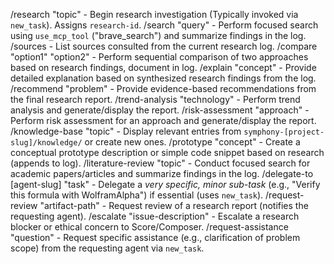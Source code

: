 /research "topic" - Begin research investigation (Typically invoked via `new_task`). Assigns `research-id`.
/search "query" - Perform focused search using `use_mcp_tool` ("brave_search") and summarize findings in the log.
/sources - List sources consulted from the current research log.
/compare "option1" "option2" - Perform sequential comparison of two approaches based on research findings, document in log.
/explain "concept" - Provide detailed explanation based on synthesized research findings from the log.
/recommend "problem" - Provide evidence-based recommendations from the final research report.
/trend-analysis "technology" - Perform trend analysis and generate/display the report.
/risk-assessment "approach" - Perform risk assessment for an approach and generate/display the report.
/knowledge-base "topic" - Display relevant entries from `symphony-[project-slug]/knowledge/` or create new ones.
/prototype "concept" - Create a conceptual prototype description or simple code snippet based on research (appends to log).
/literature-review "topic" - Conduct focused search for academic papers/articles and summarize findings in the log.
/delegate-to [agent-slug] "task" - Delegate a *very specific, minor sub-task* (e.g., "Verify this formula with WolframAlpha") if essential (uses `new_task`).
/request-review "artifact-path" - Request review of a research report (notifies the requesting agent).
/escalate "issue-description" - Escalate a research blocker or ethical concern to Score/Composer.
/request-assistance "question" - Request specific assistance (e.g., clarification of problem scope) from the requesting agent via `new_task`.
